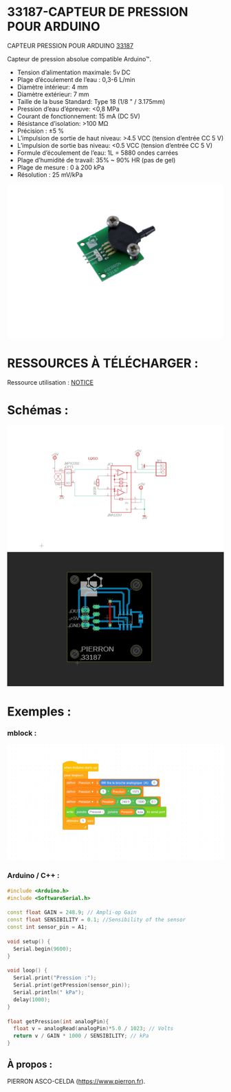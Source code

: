 # 33187-CAPTEUR DE PRESSION POUR ARDUINO

CAPTEUR PRESSION POUR ARDUINO [33187](https://www.pierron.fr/capteur-de-pression-pour-arduinotm.html)

Capteur de pression absolue compatible Arduino™.

- Tension d’alimentation maximale: 5v DC
- Plage d’écoulement de l’eau : 0,3-6 L/min
- Diamètre intérieur: 4 mm
- Diamètre extérieur: 7 mm
- Taille de la buse Standard: Type 18 (1/8 " / 3.175mm) 
- Pression d’eau d’épreuve: <0,8 MPa
- Courant de fonctionnement: 15 mA (DC 5V)
- Résistance d’isolation: >100 MΩ
- Précision : ±5 % 
- L’impulsion de sortie de haut niveau: >4.5 VCC (tension d’entrée CC 5 V)
- L’impulsion de sortie bas niveau: <0.5 VCC (tension d’entrée CC 5 V)
- Formule d’écoulement de l’eau: 1L = 5880 ondes carrées
- Plage d’humidité de travail: 35% ~ 90% HR (pas de gel)
- Plage de mesure : 0 à 200 kPa
- Résolution : 25 mV/kPa

![L-33187](/img/L-33187.jpg)

# RESSOURCES À TÉLÉCHARGER :

Ressource utilisation : [NOTICE](https://github.com/pierron-asco-celda/33187-CAPTEUR-PRESSION/blob/main/src/Pierron-33187-Datasheet.pdf)


# Schémas :

![SCH-33187](/img/SCH-33187.JPG)
![BRD-33187](/img/BRD-33187.JPG)

# Exemples :

### mblock :
![P1-33187](/img/P1-33187.JPG)

### Arduino / C++ :
```cpp
#include <Arduino.h>
#include <SoftwareSerial.h>

const float GAIN = 248.9; // Ampli-op Gain 
const float SENSIBILITY = 0.1; //Sensibility of the sensor
const int sensor_pin = A1;
 
void setup() {
  Serial.begin(9600);
}

void loop() {
  Serial.print("Pression :");
  Serial.print(getPression(sensor_pin));
  Serial.println(" kPa");
  delay(1000);
}

float getPression(int analogPin){
  float v = analogRead(analogPin)*5.0 / 1023; // Volts
  return v / GAIN * 1000 / SENSIBILITY; // kPa
}
```
## À propos :

PIERRON ASCO-CELDA (https://www.pierron.fr).



 
